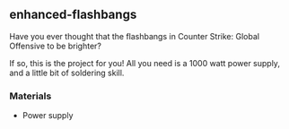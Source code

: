 ## enhanced-flashbangs 

Have you ever thought that the flashbangs in Counter Strike: Global Offensive to be brighter?

If so, this is the project for you! All you need is a 1000 watt power supply, and a little bit of soldering skill.

### Materials

- Power supply




